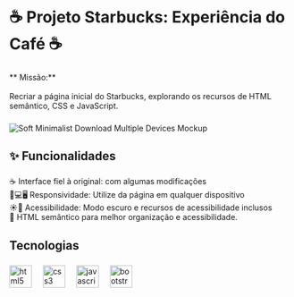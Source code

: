 <h1 align="left">☕️ Projeto Starbucks: Experiência do Café ☕️</h1>

###

<p align="left">** Missão:**<br><br>Recriar a página inicial do Starbucks, explorando os recursos de HTML semântico, CSS e JavaScript.</p>

###

![Soft Minimalist Download Multiple Devices Mockup](https://github.com/user-attachments/assets/735f9d6d-00db-4e44-a5d8-35b52f75ce5f)

<h2 align="left">✨ Funcionalidades</h2>

###

<p align="left">☕️ Interface fiel à original: com algumas modificações<br>📱💻🖥 Responsividade: Utilize da página em qualquer dispositivo <br>☀🌙 Acessibilidade: Modo escuro e recursos de acessibilidade inclusos <br>📑 HTML semântico para melhor organização e acessibilidade.</p>

###

<h2 align="left">Tecnologias</h2>

###

<div align="left">
  <img src="https://cdn.jsdelivr.net/gh/devicons/devicon/icons/html5/html5-original.svg" height="40" alt="html5 logo"  />
  <img width="12" />
  <img src="https://cdn.jsdelivr.net/gh/devicons/devicon/icons/css3/css3-original.svg" height="40" alt="css3 logo"  />
  <img width="12" />
  <img src="https://cdn.jsdelivr.net/gh/devicons/devicon/icons/javascript/javascript-original.svg" height="40" alt="javascript logo"  />
  <img width="12" />
  <img src="https://cdn.jsdelivr.net/gh/devicons/devicon/icons/bootstrap/bootstrap-original.svg" height="40" alt="bootstrap logo"  />
</div>



###

